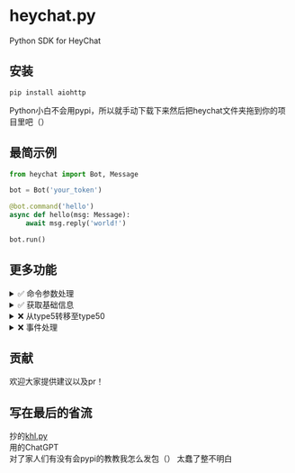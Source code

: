 # heychat.py
Python SDK for HeyChat

## 安装
```shell
pip install aiohttp
```

Python小白不会用pypi，所以就手动下载下来然后把heychat文件夹拖到你的项目里吧（）

## 最简示例

```python
from heychat import Bot, Message

bot = Bot('your_token')

@bot.command('hello')
async def hello(msg: Message):
    await msg.reply('world!')

bot.run()
```

## 更多功能
<details>
    <summary> ✅ 命令参数处理</summary>

    from heychat import Bot, Message
    from random import randint
    
    bot = Bot('your_token')

    @bot.command('roll')
    async def hello(msg: Message,max_num):
        # 需先前往小黑盒开发平台为注册指令添加变量
        # 如果没有添加变量单纯输入 /roll 100 也可解析
        max_num = int(max_num)
        await msg.reply(f"你掷出了{randint(1,max_num)}")

    bot.run()

</details>
<details>
    <summary> ✅ 获取基础信息</summary>

    from heychat import Bot, Message

    bot = Bot('your_token')

    @bot.on_message()
    async def on_message(msg: Message):
        # 用户
        print(msg.author.username) # 用户名
        print(msg.author.nickname) # 房间昵称
        print(msg.author.id)       # 用户ID
    
        # 消息
        print(msg.content)         # 消息内容
        print(msg.msg_timestamp)   # 消息时间戳
        
        # 房间
        print(msg.ctx.guild.id)    # 房间ID
        print(msg.ctx.guild.name)  # 房间名
        
        # 频道
        print(msg.ctx.channel.id)  # 频道ID
        print(msg.ctx.channel.name)# 频道名
        

    bot.run()

</details>
<details>
    <summary> ❌ 从type5转移至type50</summary>

    等什么时候官方把type5删了再写

</details>
<details>
    <summary> ❌ 事件处理</summary>

    @bot.on_event(EventType.JOIN_GUILD)
    async def on_join_guild(event: JoinGuildEvent):
        pass

</details>

## 贡献
欢迎大家提供建议以及pr！


## 写在最后的省流
抄的[khl.py](https://github.com/TWT233/khl.py)  
用的ChatGPT  
对了家人们有没有会pypi的教教我怎么发包（） 太蠢了整不明白



